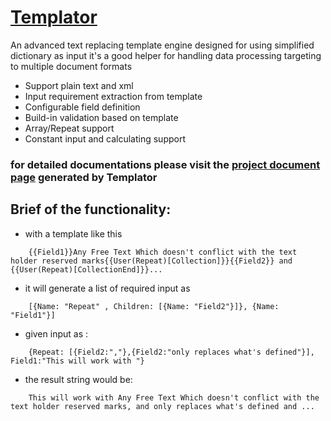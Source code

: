 # [Templator](http://jishun.github.io/Templator)
An advanced text replacing template engine designed for using simplified dictionary as input
it's a good helper for handling data processing targeting to multiple document formats

- Support plain text and xml
- Input requirement extraction from template 
- Configurable field definition
- Build-in validation based on template
- Array/Repeat support
- Constant input and calculating support

### for detailed documentations please visit the [project document page](http://Jishun.github.io/Templator) generated by Templator
	
## Brief of the functionality:

- with a template like this 
```
	{{Field1}}Any Free Text Which doesn't conflict with the text holder reserved marks{{User(Repeat)[Collection]}}{{Field2}} and {{User(Repeat)[CollectionEnd]}}...
```
* it will generate a list of required input as 
```
	[{Name: "Repeat" , Children: [{Name: "Field2"}]}, {Name: "Field1"}]
```
- given input as : 
```
	{Repeat: [{Field2:","},{Field2:"only replaces what's defined"}], Field1:"This will work with "}
```
* the result string would be:
```
	This will work with Any Free Text Which doesn't conflict with the text holder reserved marks, and only replaces what's defined and ...
```




